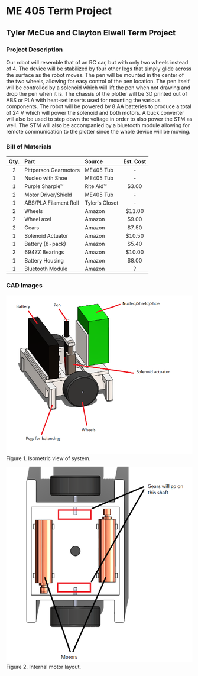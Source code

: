 # ME 405 Term Project
## Tyler McCue and Clayton Elwell Term Project


### Project Description
Our robot will resemble that of an RC car, but with only two wheels instead of
4. The device will be stabilized by four other legs that simply glide across the
surface as the robot moves. The pen will be mounted in the center of the two
wheels, allowing for easy control of the pen location. The pen itself will be
controlled by a solenoid which will lift the pen when not drawing and drop the pen
when it is. The chassis of the plotter will be 3D printed out of ABS or PLA with
heat-set inserts used for mounting the various components.
The robot will be powered by 8 AA batteries to produce a total of 24 V which
will power the solenoid and both motors. A buck converter will also be used to
step down the voltage in order to also power the STM as well. The STM will also be
accompanied by a bluetooth module allowing for remote communication to the
plotter since the whole device will be moving.

### Bill of Materials

| Qty. | Part                  | Source                | Est. Cost |
|:----:|:----------------------|:----------------------|:---------:|
|  2   | Pittperson Gearmotors | ME405 Tub             |     -     |
|  1   | Nucleo with Shoe      | ME405 Tub             |     -     |
|  1   | Purple Sharpie&trade; | Rite Aid&trade;       |   $3.00   |
|  2   | Motor Driver/Shield   | ME405 Tub             |     -     |
|  1   | ABS/PLA Filament Roll | Tyler's Closet        |     -     |
|  2   | Wheels                | Amazon                |  $11.00   |
|  2   | Wheel axel            | Amazon                |   $9.00   |
|  2   | Gears                 | Amazon                |   $7.50   |
|  1   | Solenoid Actuator     | Amazon                |  $10.50   |
|  1   | Battery (8-pack)      | Amazon                |   $5.40   |
|  2   | 694ZZ Bearings        | Amazon                |  $10.00   |
|  1   | Battery Housing       | Amazon                |   $8.00   |
|  1   | Bluetooth Module      | Amazon                |     ?     |


### CAD Images

![Isometric view of system](isometric.PNG)
<br>
Figure 1. Isometric view of system.

![Internal electronics layout](motorlayout.PNG)
<br>
Figure 2. Internal motor layout.